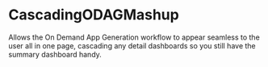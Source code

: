 # CascadingODAGMashup
Allows the On Demand App Generation workflow to appear seamless to the user all in one page, cascading any detail dashboards so you still have the summary dashboard handy.
